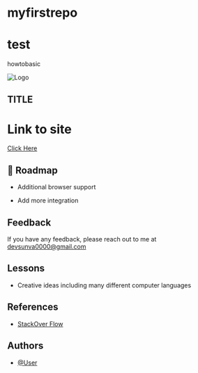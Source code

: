 # myfirstrepo
# test
howtobasic

![Logo](.png)


## TITLE

# Link to site 

[Click Here](.html)


## 🚀 Roadmap

- Additional browser support

- Add more integration

  
## Feedback

If you have any feedback, please reach out to me at devsunva0000@gmail.com


## Lessons

- Creative ideas including many different computer languages


## References

- [StackOver Flow](https://stackoverflow.com/)



## Authors

- [@User](https://github.com/)
